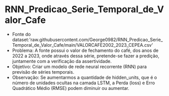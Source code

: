 # RNN_Predicao_Serie_Temporal_de_Valor_Cafe
- Fonte do dataset:'raw.githubusercontent.com/George0982/RNN_Predicao_Serie_Temporal_de_Valor_Cafe/main/VALORCAFE2002_2023_CEPEA.csv'
- Problema: A fonte possui o valor de fechamento do café, dos anos de 2022 a 2023, onde através dessa série, pretende-se fazer a predição, juntamente com a verificação da assertividade.
- Objetivo: Criar um modelo de rede neural recorrente (RNN) para previsão de séries temporais.
- Observação: Se aumentarmos a quantidade de hidden_units, que é o número de unidades ocultas na camada LSTM, a Perda (loss) e Erro Quadrático Médio (RMSE) podem diminuir ou aumentar.
